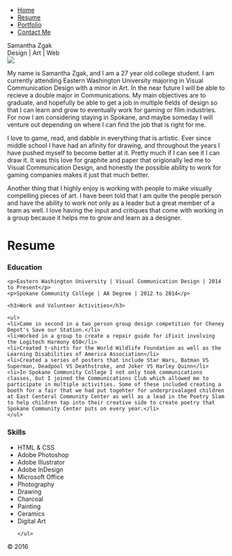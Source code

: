 <body>
  <div class="top"></div>
         <div id='wrapper-main'>
           <div class="nav">
        	    <ul>
        		        <li><a href="http://samba5677.github.io/index.html">Home</a></li>
        		        <li><a href='resume.html'>Resume</a></li>
                <li><a href='http://samba5677.github.io/portfolio/'>Portfolio</a></li>
                <li><a href='contact.html'>Contact Me</a></li>
                </ul></div>
           <div class="name">Samantha Zgak<br>
  				  <span class="subtitle">Design | Art | Web</span>
           </div>
           <div class="photo"><img src="https://scontent.fsnc1-1.fna.fbcdn.net/hphotos-xft1/v/t1.0-9/12734116_10208710772951776_174307601052305313_n.jpg?oh=cda769224dd650c9b7dfd361ca569c0c&oe=57280B18"/></div>
           <div class="me">
           <p>My name is Samantha Zgak, and I am a 27 year old college student. I am currently attending Eastern Washington University majoring in Visual Communication Design with a minor in Art. In the near future I will be able to recieve a double major in Communications. My main objectives are to graduate, and hopefully be able to get a job in multiple fields of design so that I can learn and grow to eventually work for gaming or film industries. For now I am considering staying in Spokane, and maybe someday I will venture out depending on where I can find the job that is right for me.</p>
           <p>I love to game, read, and dabble in everything that is artistic. Ever since middle school I have had an afinity for drawing, and throughout the years I have pushed myself to become better at it. Pretty much if I can see it I can draw it. It was this love for graphite and paper that origionally led me to Visual Communication Design, and honestly the possible ability to work for gaming companies makes it just that much better.</p>
           <p>Another thing that I highly enjoy is working with people to make visually compelling pieces of art. I have been told that I am quite the people person and have the ability to work not only as a leader but a great member of a team as well. I love having the input and critiques that come with working in a group because it helps me to grow and learn as a designer.</p>
           </div>
<div>
    <h1>Resume</h1>


<!-- Article -->
<article>
    <h3>Education</h3>
    
    <p>Eastern Washington University | Visual Communication Design | 2014 to Present</p>
    <p>Spokane Community College | AA Degree | 2012 to 2014</p>
    
    <h3>Work and Volunteer Activities</h3>
    
    <ul>
    <li>Came in second in a two person group design competition for Cheney Depot's Save our Station.</li>
    <li>Worked in a group to create a repair guide for iFixit involving the Logitech Harmony 650</li>
    <li>Created t-shirts for the World Wildlife Foundation as well as the Learning Disabilities of America Association</li>
    <li>Created a series of posters that include Star Wars, Batman VS Superman, Deadpool VS Deathstroke, and Joker VS Harley Quinn</li>
    <li>In Spokane Community College I not only took communications classes, but I joined the Communications Club which allowed me to participate in multiple activities. Some of these included creating a booth for a fair that we had put togehter for underprivalaged children at East Centeral Community Center as well as a lead in the Poetry Slam to help children tap into their creative side to create poetry that Spokane Community Center puts on every year.</li>
    </ul>
 </article>
<aside>
    <h3>Skills</h3>
    <ul>
    <li>HTML & CSS</li>
    <li>Adobe Photoshop</li>
    <li>Adobe Illustrator</li>
    <li>Adobe InDesign</li>
    <li>Microsoft Office</li>
    <li>Photography</li>
    <li>Drawing</li>
    <li>Charcoal</li>
    <li>Painting</li>
    <li>Ceramics</li>
    <li>Digital Art</li>
    
    </ul>
</aside>

</div>
</body>


<footer>&copy; 2016</footer>